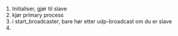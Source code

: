 
1. Initialiser, gjør til slave
2. kjør primary process
3. i start_broadcaster, bare hør etter udp-broadcast om du er slave
4. 


